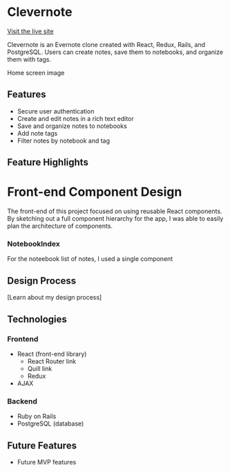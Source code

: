 # Clevernote

[Visit the live site](http://clevernote.josh-stroud.com)

Clevernote is an Evernote clone created with React, Redux, Rails, and PostgreSQL. Users can create notes, save them to notebooks, and organize them with tags.

Home screen image

## Features

- Secure user authentication
- Create and edit notes in a rich text editor
- Save and organize notes to notebooks
- Add note tags
- Filter notes by notebook and tag

## Feature Highlights

# Front-end Component Design

The front-end of this project focused on using reusable React components. By sketching out a full component hierarchy for the app, I was able to easily plan the architecture of components.

### NotebookIndex

For the noteebook list of notes, I used a single component

## Design Process

[Learn about my design process]

## Technologies

### Frontend

- React (front-end library)
  - React Router link
  - Quill link
  - Redux
- AJAX

### Backend

- Ruby on Rails
- PostgreSQL (database)

## Future Features

- Future MVP features
